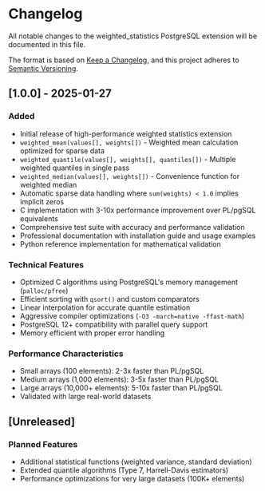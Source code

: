 # Changelog

All notable changes to the weighted_statistics PostgreSQL extension will be documented in this file.

The format is based on [Keep a Changelog](https://keepachangelog.com/en/1.0.0/),
and this project adheres to [Semantic Versioning](https://semver.org/spec/v2.0.0.html).

## [1.0.0] - 2025-01-27

### Added
- Initial release of high-performance weighted statistics extension
- `weighted_mean(values[], weights[])` - Weighted mean calculation optimized for sparse data
- `weighted_quantile(values[], weights[], quantiles[])` - Multiple weighted quantiles in single pass  
- `weighted_median(values[], weights[])` - Convenience function for weighted median
- Automatic sparse data handling where `sum(weights) < 1.0` implies implicit zeros
- C implementation with 3-10x performance improvement over PL/pgSQL equivalents
- Comprehensive test suite with accuracy and performance validation
- Professional documentation with installation guide and usage examples
- Python reference implementation for mathematical validation

### Technical Features
- Optimized C algorithms using PostgreSQL's memory management (`palloc/pfree`)
- Efficient sorting with `qsort()` and custom comparators
- Linear interpolation for accurate quantile estimation
- Aggressive compiler optimizations (`-O3 -march=native -ffast-math`)
- PostgreSQL 12+ compatibility with parallel query support
- Memory efficient with proper error handling

### Performance Characteristics
- Small arrays (100 elements): 2-3x faster than PL/pgSQL
- Medium arrays (1,000 elements): 3-5x faster than PL/pgSQL  
- Large arrays (10,000+ elements): 5-10x faster than PL/pgSQL
- Validated with large real-world datasets

## [Unreleased]
### Planned Features
- Additional statistical functions (weighted variance, standard deviation)
- Extended quantile algorithms (Type 7, Harrell-Davis estimators)
- Performance optimizations for very large datasets (100K+ elements)